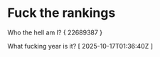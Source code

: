 # Fuck the rankings

Who the hell am I?
{ 22689387 }

What fucking year is it?
[ 2025-10-17T01:36:40Z ]
